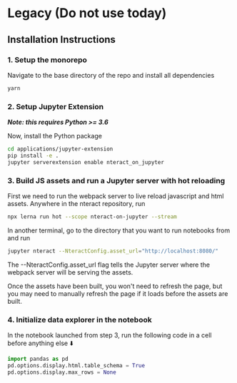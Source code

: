 # Legacy (Do not use today)

## Installation Instructions

### 1. Setup the monorepo

Navigate to the base directory of the repo and install all dependencies

```bash
yarn
```

### 2. Setup Jupyter Extension

**_Note: this requires Python >= 3.6_**

Now, install the Python package

```bash
cd applications/jupyter-extension
pip install -e .
jupyter serverextension enable nteract_on_jupyter
```

### 3. Build JS assets and run a Jupyter server with hot reloading

First we need to run the webpack server to live reload javascript and html assets. Anywhere in the nteract repository, run

```bash
npx lerna run hot --scope nteract-on-jupyter --stream
```

In another terminal, go to the directory that you want to run notebooks from and run

```bash
jupyter nteract --NteractConfig.asset_url="http://localhost:8080/"
```

The --NteractConfig.asset_url flag tells the Jupyter server where the webpack server will be serving the assets.

Once the assets have been built, you won't need to refresh the page, but you may need to manually refresh the page if it loads before the assets are built.

### 4. Initialize data explorer in the notebook

In the notebook launched from step 3, run the following code in a cell before anything else :arrow_down:

```python
import pandas as pd
pd.options.display.html.table_schema = True
pd.options.display.max_rows = None
```

